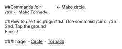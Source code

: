 ##Commands
/cir <radius>  &nbsp;&nbsp; &nbsp;&nbsp; &nbsp;&nbsp; &nbsp;&nbsp; <- Make circle.<br />
/trn <radius> <height>    <- Make Tornado.

##How to use this plugin?
1st. Use command /cir or /trn.<br />
2nd. Tap the ground.<br />
Finish!

###Image
・<a href="https://mgn.pe.hu/Image/Circle.png">Circle</a>
・<a href="https://mgn.pe.hu/Image/Tornado.png">Tornado</a>
